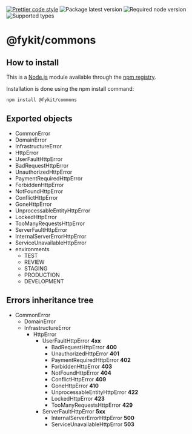 [![Prettier code style](https://img.shields.io/badge/code_style-prettier+custom-brightgreen.svg)](https://standardjs.com)
![Package latest version](https://img.shields.io/npm/v/@fykit/commons/latest.svg?label=%40fykit%2Fcommons)
![Required node version](https://img.shields.io/node/v/@fykit/commons.svg?style=flat)
![Supported types](https://img.shields.io/npm/types/@fykit/commons.svg)


# @fykit/commons

## How to install

This is a [Node.js](https://nodejs.org/en/) module available through the [npm registry](https://www.npmjs.com).

Installation is done using the npm install command:

```sh
npm install @fykit/commons
```


## Exported objects

- CommonError
- DomainError
- InfrastructureError
- HttpError
- UserFaultHttpError
- BadRequestHttpError
- UnauthorizedHttpError
- PaymentRequiredHttpError
- ForbiddenHttpError
- NotFoundHttpError
- ConflictHttpError
- GoneHttpError
- UnprocessableEntityHttpError
- LockedHttpError
- TooManyRequestsHttpError
- ServerFaultHttpError
- InternalServerErrorHttpError
- ServiceUnavailableHttpError
- environments
    - TEST
    - REVIEW
    - STAGING
    - PRODUCTION
    - DEVELOPMENT


## Errors inheritance tree

- CommonError
    - DomainError
    - InfrastructureError
        - HttpError
            - UserFaultHttpError **4xx**
                - BadRequestHttpError **400**
                - UnauthorizedHttpError **401**
                - PaymentRequiredHttpError **402**
                - ForbiddenHttpError **403**
                - NotFoundHttpError **404**
                - ConflictHttpError **409**
                - GoneHttpError **410**
                - UnprocessableEntityHttpError **422**
                - LockedHttpError **423**
                - TooManyRequestsHttpError **429**
            - ServerFaultHttpError **5xx**
                - InternalServerErrorHttpError **500**
                - ServiceUnavailableHttpError **503**
